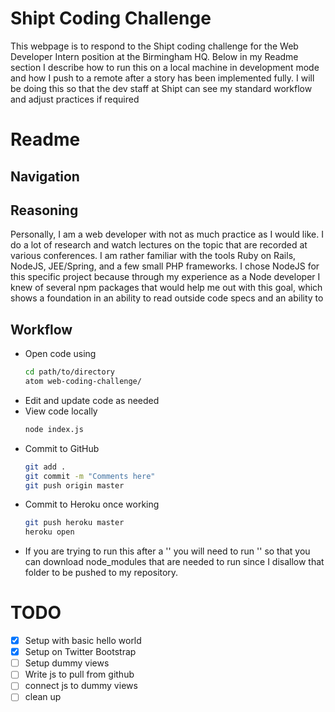 Shipt Coding Challenge
======================
This webpage is to respond to the Shipt coding challenge for the Web Developer Intern position at the Birmingham HQ. Below in my Readme section I describe how to run this on a local machine in development mode and how I push to a remote after a story has been implemented fully. I will be doing this so that the dev staff at Shipt can see my standard workflow and adjust practices if required  

Readme
======

Navigation
----------

Reasoning
---------

Personally, I am a web developer with not as much practice as I would like. I do a lot of research and watch lectures on the topic that are recorded at various conferences. I am rather familiar with the tools Ruby on Rails, NodeJS, JEE/Spring, and a few small PHP frameworks. I chose NodeJS for this specific project because through my experience as a Node developer I knew of several npm packages that would help me out with this goal, which shows a foundation in an ability to read outside code specs and an ability to  

Workflow
--------
- Open code using
   ```bash
   cd path/to/directory
   atom web-coding-challenge/
   ```
- Edit and update code as needed
- View code locally
   ```bash
   node index.js
   ```
- Commit to GitHub
   ```bash
   git add .
   git commit -m "Comments here"
   git push origin master
   ```
- Commit to Heroku once working
   ```bash
   git push heroku master
   heroku open
   ```

* If you are trying to run this after a '<git clone>' you will need to run '<npm update>' so that you can download node_modules that are needed to run since I disallow that folder to be pushed to my repository. 



TODO
====
- [X] Setup with basic hello world
- [X] Setup on Twitter Bootstrap
- [ ] Setup dummy views
- [ ] Write js to pull from github
- [ ] connect js to dummy views
- [ ] clean up
